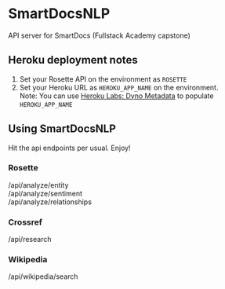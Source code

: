# SmartDocsNLP
API server for SmartDocs (Fullstack Academy capstone)

## Heroku deployment notes
1. Set your Rosette API on the environment as `ROSETTE`
2. Set your Heroku URL as `HEROKU_APP_NAME` on the environment.
<br>Note: You can use [Heroku Labs: Dyno Metadata](https://devcenter.heroku.com/articles/dyno-metadata) to populate `HEROKU_APP_NAME`
  
## Using SmartDocsNLP
Hit the api endpoints per usual.  Enjoy!
### Rosette
/api/analyze/entity<br>
/api/analyze/sentiment<br>
/api/analyze/relationships<br>
### Crossref
/api/research
### Wikipedia
/api/wikipedia/search
